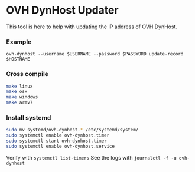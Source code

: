 # OVH DynHost Updater

This tool is here to help with updating the IP address of OVH DynHost.

### Example
`ovh-dynhost --username $USERNAME --password $PASSWORD update-record $HOSTNAME`

### Cross compile

```bash
make linux
make osx
make windows
make armv7
```

### Install systemd

```bash
sudo mv systemd/ovh-dynhost.* /etc/systemd/system/
sudo systemctl enable ovh-dynhost.timer
sudo systemctl start ovh-dynhost.timer
sudo systemctl enable ovh-dynhost.service
```

Verify with `systemctl list-timers`
See the logs with `journalctl -f -u ovh-dynhost`
